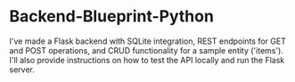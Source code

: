 # Backend-Blueprint-Python
I've made a Flask backend with SQLite integration, REST endpoints for GET and POST operations, and CRUD functionality for a sample entity ('items'). I'll also provide instructions on how to test the API locally and run the Flask server.
